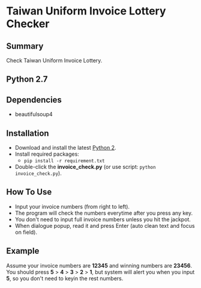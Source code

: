 # Taiwan Uniform Invoice Lottery Checker

## Summary

Check Taiwan Uniform Invoice Lottery.

## Python 2.7

## Dependencies

- beautifulsoup4

## Installation

- Download and install the latest [Python 2](https://www.python.org/downloads/).
- Install required packages:
  - `pip install -r requirement.txt`
- Double-click the **invoice_check.py** (or use script: `python invoice_check.py`).

## How To Use

- Input your invoice numbers (from right to left).
- The program will check the numbers everytime after you press any key.
- You don't need to input full invoice numbers unless you hit the jackpot.
- When dialogue popup, read it and press Enter (auto clean text and focus on field).

## Example

Assume your invoice numbers are **12345** and winning numbers are **23456**.
You should press **5** > **4** > **3** > **2** > **1**, but system will alert
you when you input **5**, so you don't need to keyin the rest numbers.

